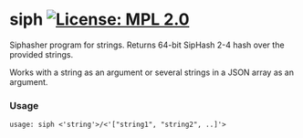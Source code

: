 # siph  [![License: MPL 2.0](https://img.shields.io/badge/License-MPL%202.0-brightgreen.svg)](https://opensource.org/licenses/MPL-2.0)

Siphasher program for strings. Returns 64-bit SipHash 2-4 hash over the provided strings.

Works with a string as an argument or several strings in a JSON array as an argument.

### Usage

```usage: siph <'string'>/<'["string1", "string2", ..]'>```
